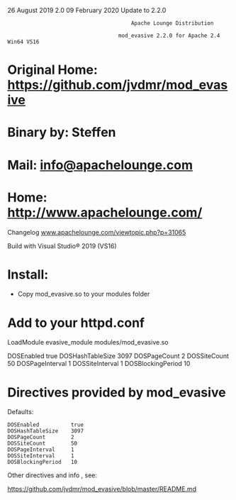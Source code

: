 26 August 2019 2.0
09 February 2020 Update to 2.2.0


                                           Apache Lounge Distribution

                                       mod_evasive 2.2.0 for Apache 2.4 Win64 VS16

# Original Home: https://github.com/jvdmr/mod_evasive
# Binary by: Steffen
# Mail: info@apachelounge.com
# Home: http://www.apachelounge.com/

Changelog www.apachelounge.com/viewtopic.php?p=31065

Build with Visual Studio® 2019 (VS16)

# Install:

- Copy mod_evasive.so to your modules folder 


# Add to your httpd.conf

LoadModule evasive_module modules/mod_evasive.so

<IfModule evasive_module>
    DOSEnabled          true
    DOSHashTableSize    3097
    DOSPageCount        2
    DOSSiteCount        50
    DOSPageInterval     1
    DOSSiteInterval     1
    DOSBlockingPeriod   10
</IfModule>


# Directives provided by mod_evasive

Defaults:

    DOSEnabled          true
    DOSHashTableSize    3097
    DOSPageCount        2
    DOSSiteCount        50
    DOSPageInterval     1
    DOSSiteInterval     1
    DOSBlockingPeriod   10
 
Other directives and info , see:

 https://github.com/jvdmr/mod_evasive/blob/master/README.md
